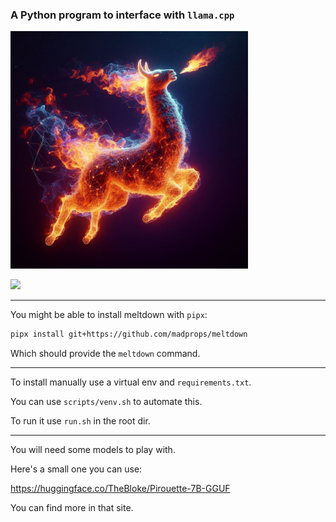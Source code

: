 ### A Python program to interface with `llama.cpp`

<img src="media/image.jpg" width="380">

![](https://i.imgur.com/wFolNJH.jpg)

---

You might be able to install meltdown with `pipx`:

```sh
pipx install git+https://github.com/madprops/meltdown
```

Which should provide the `meltdown` command.

---

To install manually use a virtual env and `requirements.txt`.

You can use `scripts/venv.sh` to automate this.

To run it use `run.sh` in the root dir.

---

You will need some models to play with.

Here's a small one you can use:

https://huggingface.co/TheBloke/Pirouette-7B-GGUF

You can find more in that site.